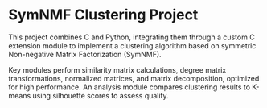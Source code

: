 # SymNMF Clustering Project
This project combines C and Python, integrating them through a custom C extension module to implement a clustering algorithm based on symmetric Non-negative Matrix Factorization (SymNMF).  

Key modules perform similarity matrix calculations, degree matrix transformations, normalized matrices, and matrix decomposition, optimized for high performance. An analysis module compares clustering results to K-means using silhouette scores to assess quality.
